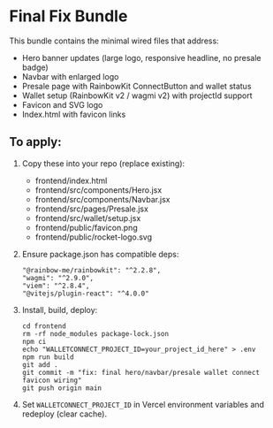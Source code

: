 # Final Fix Bundle

This bundle contains the minimal wired files that address:
- Hero banner updates (large logo, responsive headline, no presale badge)
- Navbar with enlarged logo
- Presale page with RainbowKit ConnectButton and wallet status
- Wallet setup (RainbowKit v2 / wagmi v2) with projectId support
- Favicon and SVG logo
- Index.html with favicon links

## To apply:
1. Copy these into your repo (replace existing):
   - frontend/index.html
   - frontend/src/components/Hero.jsx
   - frontend/src/components/Navbar.jsx
   - frontend/src/pages/Presale.jsx
   - frontend/src/wallet/setup.jsx
   - frontend/public/favicon.png
   - frontend/public/rocket-logo.svg

2. Ensure package.json has compatible deps:
   ```
   "@rainbow-me/rainbowkit": "^2.2.8",
   "wagmi": "^2.9.0",
   "viem": "^2.8.4",
   "@vitejs/plugin-react": "^4.0.0"
   ```

3. Install, build, deploy:
   ```
   cd frontend
   rm -rf node_modules package-lock.json
   npm ci
   echo "WALLETCONNECT_PROJECT_ID=your_project_id_here" > .env
   npm run build
   git add .
   git commit -m "fix: final hero/navbar/presale wallet connect favicon wiring"
   git push origin main
   ```

4. Set `WALLETCONNECT_PROJECT_ID` in Vercel environment variables and redeploy (clear cache).

